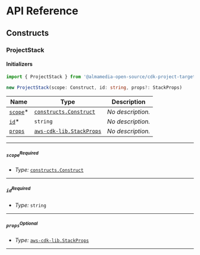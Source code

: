 # API Reference <a name="API Reference" id="api-reference"></a>

## Constructs <a name="Constructs" id="constructs"></a>

### ProjectStack <a name="@almamedia-open-source/cdk-project-target.ProjectStack" id="almamediaopensourcecdkprojectstackprojectstack"></a>

#### Initializers <a name="@almamedia-open-source/cdk-project-target.ProjectStack.Initializer" id="almamediaopensourcecdkprojectstackprojectstackinitializer"></a>

```typescript
import { ProjectStack } from '@almamedia-open-source/cdk-project-target'

new ProjectStack(scope: Construct, id: string, props?: StackProps)
```

| **Name** | **Type** | **Description** |
| --- | --- | --- |
| [`scope`](#almamediaopensourcecdkprojectstackprojectstackparameterscope)<span title="Required">*</span> | [`constructs.Construct`](#constructs.Construct) | *No description.* |
| [`id`](#almamediaopensourcecdkprojectstackprojectstackparameterid)<span title="Required">*</span> | `string` | *No description.* |
| [`props`](#almamediaopensourcecdkprojectstackprojectstackparameterprops) | [`aws-cdk-lib.StackProps`](#aws-cdk-lib.StackProps) | *No description.* |

---

##### `scope`<sup>Required</sup> <a name="@almamedia-open-source/cdk-project-target.ProjectStack.parameter.scope" id="almamediaopensourcecdkprojectstackprojectstackparameterscope"></a>

- *Type:* [`constructs.Construct`](#constructs.Construct)

---

##### `id`<sup>Required</sup> <a name="@almamedia-open-source/cdk-project-target.ProjectStack.parameter.id" id="almamediaopensourcecdkprojectstackprojectstackparameterid"></a>

- *Type:* `string`

---

##### `props`<sup>Optional</sup> <a name="@almamedia-open-source/cdk-project-target.ProjectStack.parameter.props" id="almamediaopensourcecdkprojectstackprojectstackparameterprops"></a>

- *Type:* [`aws-cdk-lib.StackProps`](#aws-cdk-lib.StackProps)

---








